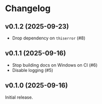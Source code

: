 # Changelog

## v0.1.2 (2025-09-23)

- Drop dependency on `thiserror` (#8)

## v0.1.1 (2025-09-16)

- Stop building docs on Windows on CI (#6)
- Disable logging (#5)

## v0.1.0 (2025-09-16)

Initial release.

